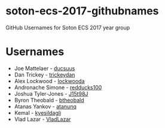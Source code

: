 # soton-ecs-2017-githubnames
GitHub Usernames for Soton ECS 2017 year group

# Usernames

* Joe Mattelaer - [ducsuus](https://github.com/ducsuus/)
* Dan Trickey - [trickeydan](https://github.com/trickeydan/)
* Alex Lockwood - [lockwooda](https://github.com/lockwooda/)
* Andronache Simone - [redducks100](https://github.com/redducks100)
* Joshua Tyler-Jones - [J15t98J](https://github.com/J15t98J)
* Byron Theobald - [btheobald](https://github.com/btheobald)
* Atanas Yankov - [atanunq](https://github.com/atanunq)
* Kemal - [kyesildagli](https://github.com/kyesildagli)
* Vlad Lazar - [VladLazar](https://github.com/VladLazar)
